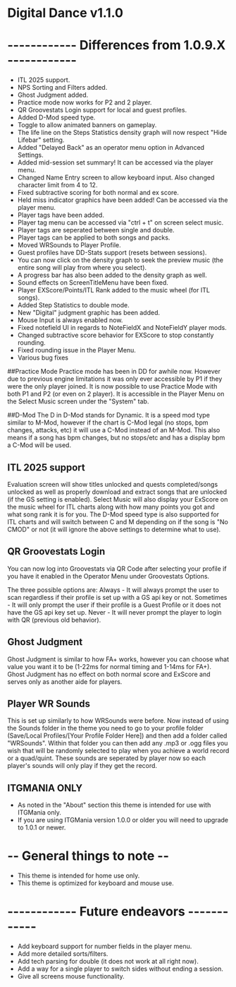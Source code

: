 # Digital Dance v1.1.0

# ------------ Differences from 1.0.9.X ------------
- ITL 2025 support.
- NPS Sorting and Filters added.
- Ghost Judgment added.
- Practice mode now works for P2 and 2 player.
- QR Groovestats Login support for local and guest profiles.
- Added D-Mod speed type.
- Toggle to allow animated banners on gameplay.
- The life line on the Steps Statistics density graph will now respect "Hide Lifebar" setting.
- Added "Delayed Back" as an operator menu option in Advanced Settings.
- Added mid-session set summary! It can be accessed via the player menu.
- Changed Name Entry screen to allow keyboard input. Also changed character limit from 4 to 12.
- Fixed subtractive scoring for both normal and ex score.
- Held miss indicator graphics have been added! Can be accessed via the player menu.
- Player tags have been added.
- Player tag menu can be accessed via "ctrl + t" on screen select music.
- Player tags are seperated between single and double.
- Player tags can be applied to both songs and packs.
- Moved WRSounds to Player Profile.
- Guest profiles have DD-Stats support (resets between sessions).
- You can now click on the density graph to seek the preview music (the entire song will play from where you select).
- A progress bar has also been added to the density graph as well.
- Sound effects on ScreenTitleMenu have been fixed.
- Player EXScore/Points/ITL Rank added to the music wheel (for ITL songs).
- Added Step Statistics to double mode.
- New "Digital" judgment graphic has been added.
- Mouse Input is always enabled now.
- Fixed notefield UI in regards to NoteFieldX and NoteFieldY player mods.
- Changed subtractive score behavior for EXScore to stop constantly rounding.
- Fixed rounding issue in the Player Menu.
- Various bug fixes

##Practice Mode
Practice mode has been in DD for awhile now. However due to previous engine
limitations it was only ever accessible by P1 if they were the only player joined.
It is now possible to use Practice Mode with both P1 and P2 (or even on 2 player).
It is accessible in the Player Menu on the Select Music screen under the "System" tab.

##D-Mod
The D in D-Mod stands for Dynamic. It is a speed mod type similar to M-Mod, 
however if the chart is C-Mod legal (no stops, bpm changes, attacks, etc) it will use a C-Mod instead of an M-Mod.
This also means if a song has bpm changes, but no stops/etc and has a display bpm a C-Mod will be used.

## ITL 2025 support
Evaluation screen will show titles unlocked and quests completed/songs unlocked as well as properly download and extract songs that are unlocked (if the GS setting is enabled).
Select Music will also display your ExScore on the music wheel for ITL charts along with how many points you got and what song rank it is for you.
The D-Mod speed type is also supported for ITL charts and will switch between C and M depending on if the song is "No CMOD" or not (it will ignore the above settings to determine what to use).

## QR Groovestats Login
You can now log into Groovestats via QR Code after selecting your profile if you have it enabled in the Operator Menu under Groovestats Options.

The three possible options are:
Always - It will always prompt the user to scan regardless if their profile is set up with a GS api key or not.
Sometimes - It will only prompt the user if their profile is a Guest Profile or it does not have the GS api key set up.
Never - It will never prompt the player to login with QR (previous old behavior).

## Ghost Judgment
Ghost Judgment is similar to how FA+ works, however you can choose what value you want it to be (1-22ms for normal timing and 1-14ms for FA+).
Ghost Judgment has no effect on both normal score and ExScore and serves only as another aide for players.

## Player WR Sounds
This is set up similarly to how WRSounds were before. Now instead of using the Sounds folder in the theme you need to go to your profile folder (Save/Local Profiles/[Your Profile Folder Here]) and then add a folder called "WRSounds".
Within that folder you can then add any .mp3 or .ogg files you wish that will be randomly selected to play when you achieve a world record or a quad/quint. 
These sounds are seperated by player now so each player's sounds will only play if they get the record.

## ITGMANIA ONLY
- As noted in the "About" section this theme is intended for use with ITGMania only.
- If you are using ITGMania version 1.0.0 or older you will need to upgrade to 1.0.1 or newer.

# -- General things to note --
- This theme is intended for home use only.
- This theme is optimized for keyboard and mouse use.

# ------------ Future endeavors ------------
- Add keyboard support for number fields in the player menu.
- Add more detailed sorts/filters.
- Add tech parsing for double (it does not work at all right now).
- Add a way for a single player to switch sides without ending a session.
- Give all screens mouse functionality.